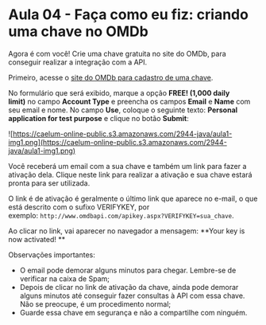 # Aula 04 - Faça como eu fiz: criando uma chave no OMDb

Agora é com você! Crie uma chave gratuita no site do OMDb, para conseguir realizar a integração com a API.

Primeiro, acesse o [site do OMDb para cadastro de uma chave](https://www.omdbapi.com/apikey.aspx).

No formulário que será exibido, marque a opção **FREE! (1,000 daily limit)** no campo **Account Type** e preencha os campos **Email** e **Name** com seu email e nome. No campo **Use**, coloque o seguinte texto: **Personal application for test purpose** e clique no botão **Submit**:

![https://caelum-online-public.s3.amazonaws.com/2944-java/aula1-img1.png](https://caelum-online-public.s3.amazonaws.com/2944-java/aula1-img1.png)

Você receberá um email com a sua chave e também um link para fazer a ativação dela. Clique neste link para realizar a ativação e sua chave estará pronta para ser utilizada.

O link é de ativação é geralmente o último link que aparece no e-mail, o que está descrito com o sufixo VERIFYKEY, por exemplo: `http://www.omdbapi.com/apikey.aspx?VERIFYKEY=sua_chave`.

Ao clicar no link, vai aparecer no navegador a mensagem: **Your key is now activated! **

Observações importantes:

- O email pode demorar alguns minutos para chegar. Lembre-se de verificar na caixa de Spam;
- Depois de clicar no link de ativação da chave, ainda pode demorar alguns minutos até conseguir fazer consultas à API com essa chave. Não se preocupe, é um procedimento normal;
- Guarde essa chave em segurança e não a compartilhe com ninguém.